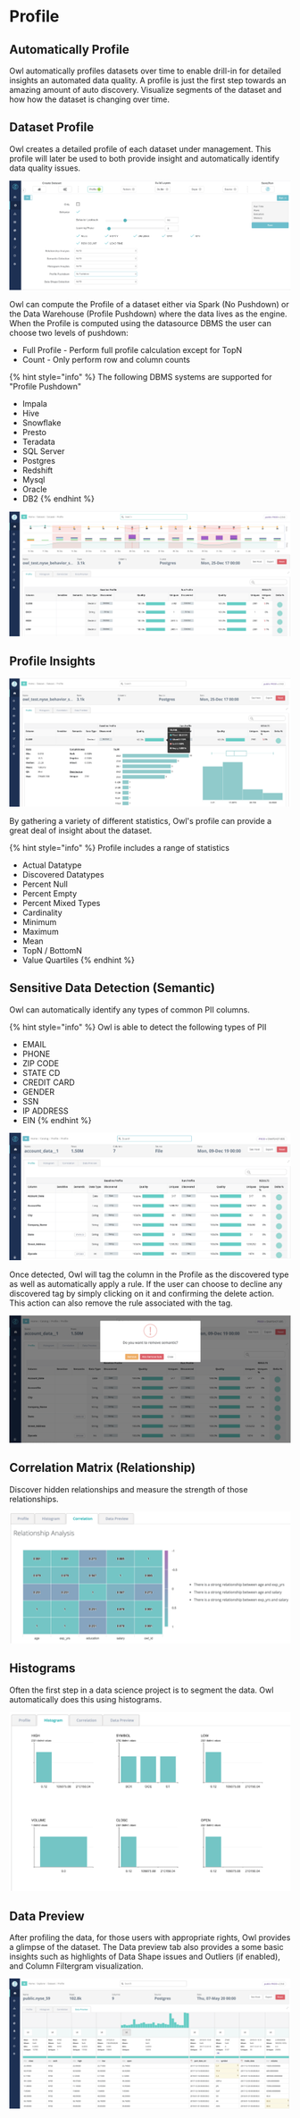# Profile

## Automatically Profile

Owl automatically profiles datasets over time to enable drill-in for detailed insights an automated data quality. A profile is just the first step towards an amazing amount of auto discovery. Visualize segments of the dataset and how how the dataset is changing over time.

## Dataset Profile

Owl creates a detailed profile of each dataset under management. This profile will later be used to both provide insight and automatically identify data quality issues.

![](../.gitbook/assets/screen-shot-2020-07-08-at-12.45.19-am.png)

Owl can compute the Profile of a dataset either via Spark \(No Pushdown\) or the Data Warehouse \(Profile Pushdown\) where the data lives as the engine. When the Profile is computed using the datasource DBMS the user can choose two levels of pushdown: 

* Full Profile - Perform full profile calculation except for TopN 
* Count - Only perform row and column counts

{% hint style="info" %}
The following DBMS systems are supported for "Profile Pushdown"

* Impala 
* Hive 
* Snowflake 
* Presto 
* Teradata 
* SQL Server 
* Postgres 
* Redshift 
* Mysql 
* Oracle 
* DB2 
{% endhint %}

![](../.gitbook/assets/screen-shot-2020-05-07-at-7.28.25-pm.png)

## Profile Insights

![](../.gitbook/assets/screen-shot-2020-05-07-at-7.33.16-pm.png)

By gathering a variety of different statistics, Owl's profile can provide a great deal of insight about the dataset.  

{% hint style="info" %}
Profile includes a range of statistics

* Actual Datatype
* Discovered Datatypes
* Percent Null
* Percent Empty
* Percent Mixed Types
* Cardinality
* Minimum
* Maximum
* Mean
* TopN / BottomN
* Value Quartiles
{% endhint %}

## Sensitive Data Detection \(Semantic\)

Owl can automatically identify any types of common PII columns. 

{% hint style="info" %}
Owl is able to detect the following types of PII

* EMAIL
* PHONE
* ZIP CODE
* STATE CD
* CREDIT CARD
* GENDER
* SSN
* IP ADDRESS
* EIN
{% endhint %}

![](../.gitbook/assets/screen-shot-2020-07-08-at-12.37.10-am.png)

Once detected, Owl will tag the column in the Profile as the discovered type as well as automatically apply a rule. If the user can choose to decline any discovered tag by simply clicking on it and confirming the delete action. This action can also remove the rule associated with the tag.

![](../.gitbook/assets/screen-shot-2020-07-08-at-12.39.13-am.png)

## Correlation Matrix \(Relationship\)

Discover hidden relationships and measure the strength of those relationships.

![](../.gitbook/assets/owl-relationships.png)

## Histograms

Often the first step in a data science project is to segment the data. Owl automatically does this using histograms.

![](../.gitbook/assets/owl-histogram.png)

## Data Preview

After profiling the data, for those users with appropriate rights, Owl provides a glimpse of the dataset. The Data preview tab also provides a some basic insights such as highlights of Data Shape issues and Outliers \(if enabled\), and Column Filtergram visualization.

![](../.gitbook/assets/screen-shot-2020-05-07-at-7.57.29-pm.png)



